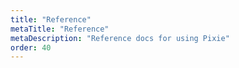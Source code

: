 ```yaml
---
title: "Reference"
metaTitle: "Reference"
metaDescription: "Reference docs for using Pixie"
order: 40
---
```

